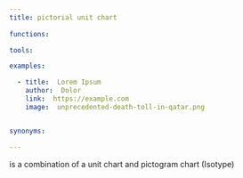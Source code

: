 ```yaml
---
title: pictorial unit chart
  
functions:

tools:

examples:

  - title:  Lorem Ipsum
    author:  Dolor
    link:  https://example.com
    image:  unprecedented-death-toll-in-qatar.png


synonyms:

---
```


is a combination of a unit chart and pictogram chart (Isotype)

<!--more-->

